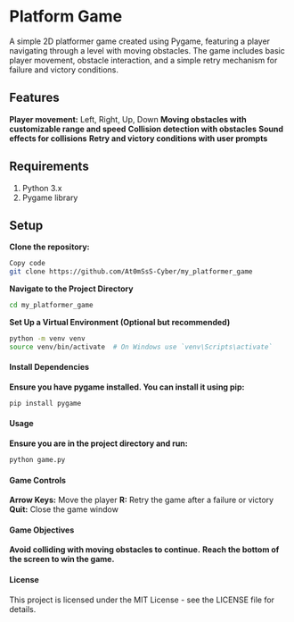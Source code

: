 # Platform Game
A simple 2D platformer game created using Pygame, featuring a player navigating through a level with moving obstacles. The game includes basic player movement, obstacle interaction, and a simple retry mechanism for failure and victory conditions.

## Features
**Player movement:** Left, Right, Up, Down
**Moving obstacles with customizable range and speed**
**Collision detection with obstacles**
**Sound effects for collisions**
**Retry and victory conditions with user prompts**

## Requirements
1. Python 3.x
2. Pygame library

## Setup
**Clone the repository:**

```sh
Copy code
git clone https://github.com/At0mSsS-Cyber/my_platformer_game
```

**Navigate to the Project Directory**

```sh
cd my_platformer_game
```

**Set Up a Virtual Environment (Optional but recommended)**

```sh
python -m venv venv
source venv/bin/activate  # On Windows use `venv\Scripts\activate`
```

#### Install Dependencies

**Ensure you have pygame installed. You can install it using pip:**

```sh
pip install pygame
```

#### Usage
**Ensure you are in the project directory and run:**

```sh
python game.py
```

#### Game Controls

**Arrow Keys:** Move the player
**R:** Retry the game after a failure or victory
**Quit:** Close the game window

#### Game Objectives

**Avoid colliding with moving obstacles to continue.**
**Reach the bottom of the screen to win the game.**


#### License
This project is licensed under the MIT License - see the LICENSE file for details.
